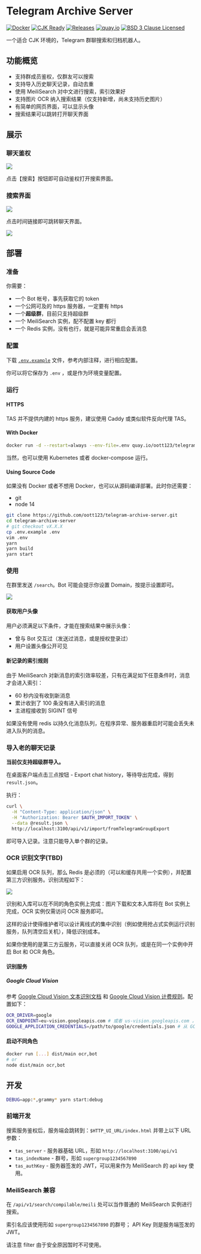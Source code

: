 # Telegram Archive Server

[![Docker](https://github.com/oott123/telegram-archive-server/actions/workflows/ci.yaml/badge.svg)](https://github.com/oott123/telegram-archive-server/actions/workflows/ci.yaml) [![CJK Ready](https://img.shields.io/badge/CJK-ready-66ccff)](./README.md) [![Releases](https://img.shields.io/github/package-json/v/oott123/telegram-archive-server/master?label=version)](https://github.com/oott123/telegram-archive-server/releases) [![quay.io](https://img.shields.io/badge/Browse%20on-quay.io-blue?logo=docker&logoColor=white)](https://quay.io/repository/oott123/telegram-archive-server?tab=tags) [![BSD 3 Clause Licensed](https://img.shields.io/github/license/oott123/telegram-archive-server)](./LICENSE)

一个适合 CJK 环境的，Telegram 群聊搜索和归档机器人。

## 功能概览

- 支持群成员鉴权，仅群友可以搜索
- 支持导入历史聊天记录，自动去重
- 使用 MeiliSearch 对中文进行搜索，索引效果好
- 支持图片 OCR 纳入搜索结果（仅支持新增，尚未支持历史图片）
- 有简单的网页界面，可以显示头像
- 搜索结果可以跳转打开聊天界面

## 展示

### 聊天鉴权

![](./docs/assets/search-command.jpg)

点击【搜索】按钮即可自动鉴权打开搜索界面。

### 搜索界面

![](./docs/assets/search-ui.jpg)

点击时间链接即可跳转聊天界面。

![](./docs/assets/search-and-jump.gif)

## 部署

### 准备

你需要：

- 一个 Bot 帐号，事先获取它的 token
- 一个公网可及的 https 服务器，一定要有 https
- 一个**超级群**，目前只支持超级群
- 一个 MeiliSearch 实例，配不配置 key 都行
- 一个 Redis 实例，没有也行，就是可能异常重启会丢消息

### 配置

下载 [`.env.example`](./.env.example) 文件，参考内部注释，进行相应配置。

你可以将它保存为 `.env` ，或是作为环境变量配置。

### 运行

#### HTTPS

TAS 并不提供内建的 https 服务，建议使用 Caddy 或类似软件反向代理 TAS。

#### With Docker

```bash
docker run -d --restart=always --env-file=.env quay.io/oott123/telegram-archive-server
```

当然，也可以使用 Kubernetes 或者 docker-compose 运行。

#### Using Source Code

如果没有 Docker 或者不想用 Docker，也可以从源码编译部署。此时你还需要：

- git
- node 14

```bash
git clone https://github.com/oott123/telegram-archive-server.git
cd telegram-archive-server
# git checkout vX.X.X
cp .env.example .env
vim .env
yarn
yarn build
yarn start
```

### 使用

在群里发送 `/search`。Bot 可能会提示你设置 Domain，按提示设置即可。

![](./docs/assets/bot-set-domain.gif)

#### 获取用户头像

用户必须满足以下条件，才能在搜索结果中展示头像：

- 曾与 Bot 交互过（发送过消息，或是授权登录过）
- 用户设置头像公开可见

#### 新记录的索引规则

由于 MeiliSearch 对新消息的索引效率较差，只有在满足如下任意条件时，消息才会进入索引：

- 60 秒内没有收到新消息
- 累计收到了 100 条没有进入索引的消息
- 主进程接收到 SIGINT 信号

如果没有使用 redis 以持久化消息队列，在程序异常、服务器重启时可能会丢失未进入队列的消息。

### 导入老的聊天记录

**当前仅支持超级群导入。**

在桌面客户端点击三点按钮 - Export chat history，等待导出完成，得到 `result.json`。

执行：

```bash
curl \
  -H "Content-Type: application/json" \
  -H "Authorization: Bearer $AUTH_IMPORT_TOKEN" \
  --data @result.json \
  http://localhost:3100/api/v1/import/fromTelegramGroupExport
```

即可导入记录。注意只能导入单个群的记录。

### OCR 识别文字(TBD)

如果启用 OCR 队列，那么 Redis 是必须的（可以和缓存共用一个实例），并配置第三方识别服务。识别流程如下：

[![](https://mermaid.ink/img/eyJjb2RlIjoic2VxdWVuY2VEaWFncmFtXG4gIGF1dG9udW1iZXJcbiAgQm905a6e5L6LLT4-K09DUuWunuS-izog6YCa6L-HIE9DUiDpmJ_liJflj5HpgIHlm77niYdcbiAgT0NS5a6e5L6LLT4-K09DUuacjeWKoTog6K-G5Yir5Zu-54mHXG4gIE9DUuacjeWKoS0-Pi1PQ1Llrp7kvos6IOi_lOWbnue7k-aenFxuICBPQ1Llrp7kvostPj4tQm905a6e5L6LOiDpgJrov4flhaXlupPpmJ_liJflj5HpgIHor4bliKvnu5PmnpxcbiAgYWN0aXZhdGUgQm905a6e5L6LXG4gIEJvdOWunuS-iy0-Pi1NZWlsaVNlYXJjaDog5YWl5bqTIiwibWVybWFpZCI6eyJ0aGVtZSI6ImRlZmF1bHQifSwidXBkYXRlRWRpdG9yIjp0cnVlLCJhdXRvU3luYyI6dHJ1ZSwidXBkYXRlRGlhZ3JhbSI6dHJ1ZX0)](https://mermaid.live/edit/#eyJjb2RlIjoic2VxdWVuY2VEaWFncmFtXG4gIGF1dG9udW1iZXJcbiAgQm905a6e5L6LLT4-K09DUuWunuS-izog6YCa6L-HIE9DUiDpmJ_liJflj5HpgIHlm77niYdcbiAgT0NS5a6e5L6LLT4-K09DUuacjeWKoTog6K-G5Yir5Zu-54mHXG4gIE9DUuacjeWKoS0-Pi1PQ1Llrp7kvos6IOi_lOWbnue7k-aenFxuICBPQ1Llrp7kvostPj4tQm905a6e5L6LOiDpgJrov4flhaXlupPpmJ_liJflj5HpgIHor4bliKvnu5PmnpxcbiAgYWN0aXZhdGUgQm905a6e5L6LXG4gIEJvdOWunuS-iy0-Pi1NZWlsaVNlYXJjaDog5YWl5bqTIiwibWVybWFpZCI6IntcbiAgXCJ0aGVtZVwiOiBcImRlZmF1bHRcIlxufSIsInVwZGF0ZUVkaXRvciI6dHJ1ZSwiYXV0b1N5bmMiOnRydWUsInVwZGF0ZURpYWdyYW0iOnRydWV9)

识别和入库可以在不同的角色实例上完成：图片下载和文本入库将在 Bot 实例上完成，OCR 实例仅需访问 OCR 服务即可。

这样的设计使得维护者可以设计离线式的集中识别（例如使用抢占式实例运行识别服务，队列清空后关机），降低识别成本。

如果你使用的是第三方云服务，可以直接关闭 OCR 队列，或是在同一个实例中开启 Bot 和 OCR 角色。

#### 识别服务

##### Google Cloud Vision

参考 [Google Cloud Vision 文本识别文档](https://cloud.google.com/vision/docs/ocr) 和 [Google Cloud Vision 计费规则](https://cloud.google.com/vision/pricing)。配置如下：

```bash
OCR_DRIVER=google
OCR_ENDPOINT=eu-vision.googleapis.com # 或者 us-vision.googleapis.com ，决定 Google 在何处存储处理数据
GOOGLE_APPLICATION_CREDENTIALS=/path/to/google/credentials.json # 从 GCP 后台下载的 json 鉴权文件
```

#### 启动不同角色

```bash
docker run [...] dist/main ocr,bot
# or
node dist/main ocr,bot
```

## 开发

```bash
DEBUG=app:*,grammy* yarn start:debug
```

### 前端开发

搜索服务鉴权后，服务端会跳转到：`$HTTP_UI_URL/index.html` 并带上以下 URL 参数：

- `tas_server` - 服务器基础 URL，形如 `http://localhost:3100/api/v1`
- `tas_indexName` - 群号，形如 `supergroup1234567890`
- `tas_authKey` - 服务器签发的 JWT，可以用来作为 MeiliSearch 的 api key 使用。

### MeiliSearch 兼容

在 `/api/v1/search/compilable/meili` 处可以当作普通的 MeiliSearch 实例进行搜索。

索引名应该使用形如 `supergroup1234567890` 的群号； API Key 则是服务端签发的 JWT。

请注意 filter 由于安全原因暂时不可使用。
